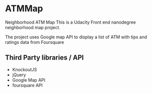 ATMMap
===============================

Neighborhood ATM Map This is a Udacity Front end nanodegree neighborhood map project. 

The project uses Google map API to display a list of ATM with tips and ratings data from Foursquare 

## Third Party libraries / API ##
- KnockoutJS
- jQuery
- Google Map API
- foursquare API 
